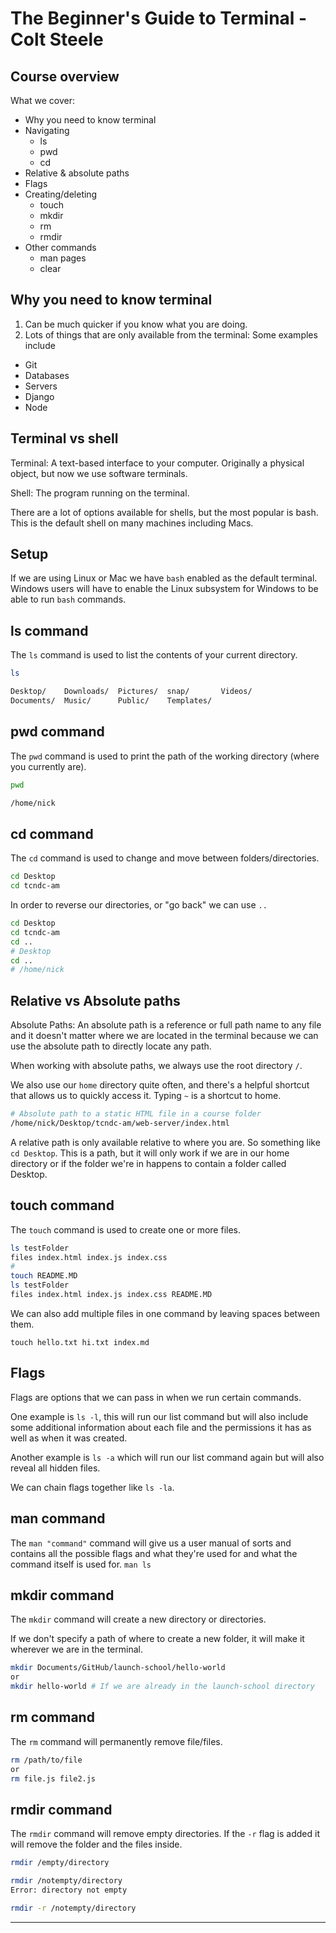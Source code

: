 # The Beginner's Guide to Terminal - Colt Steele

## Course overview

What we cover:

- Why you need to know terminal
- Navigating
  - ls
  - pwd
  - cd
- Relative & absolute paths
- Flags
- Creating/deleting
  - touch
  - mkdir
  - rm
  - rmdir
- Other commands
  - man pages
  - clear

## Why you need to know terminal

1. Can be much quicker if you know what you are doing.
2. Lots of things that are only available from the terminal:
   Some examples include

- Git
- Databases
- Servers
- Django
- Node

## Terminal vs shell

Terminal: A text-based interface to your computer. Originally a physical object, but now we use software terminals.

Shell: The program running on the terminal.

There are a lot of options available for shells, but the most popular is bash. This is the default shell on many machines including Macs.

## Setup

If we are using Linux or Mac we have `bash` enabled as the default terminal.
Windows users will have to enable the Linux subsystem for Windows to be able to run `bash` commands.

## ls command

The `ls` command is used to list the contents of your current directory.

```bash
ls

Desktop/    Downloads/  Pictures/  snap/       Videos/
Documents/  Music/      Public/    Templates/
```

## pwd command

The `pwd` command is used to print the path of the working directory (where you currently are).

```bash
pwd

/home/nick
```

## cd command

The `cd` command is used to change and move between folders/directories.

```bash
cd Desktop
cd tcndc-am
```

In order to reverse our directories, or "go back" we can use `..`

```bash
cd Desktop
cd tcndc-am
cd ..
# Desktop
cd ..
# /home/nick
```

## Relative vs Absolute paths

Absolute Paths: An absolute path is a reference or full path name to any file and it doesn't matter where we are located in the terminal because we can use the absolute path to directly locate any path.

When working with absolute paths, we always use the root directory `/`.

We also use our `home` directory quite often, and there's a helpful shortcut that allows us to quickly access it. Typing `~` is a shortcut to home.

```bash
# Absolute path to a static HTML file in a course folder
/home/nick/Desktop/tcndc-am/web-server/index.html
```

A relative path is only available relative to where you are. So something like `cd Desktop`. This is a path, but it will only work if we are in our home directory or if the folder we're in happens to contain a folder called Desktop.

## touch command

The `touch` command is used to create one or more files.

```bash
ls testFolder
files index.html index.js index.css
#
touch README.MD
ls testFolder
files index.html index.js index.css README.MD
```

We can also add multiple files in one command by leaving spaces between them.

`touch hello.txt hi.txt index.md`

## Flags

Flags are options that we can pass in when we run certain commands.

One example is `ls -l`, this will run our list command but will also include some additional information about each file and the permissions it has as well as when it was created.

Another example is `ls -a` which will run our list command again but will also reveal all hidden files.

We can chain flags together like `ls -la`.

## man command

The `man "command"` command will give us a user manual of sorts and contains all the possible flags and what they're used for and what the command itself is used for. `man ls`

## mkdir command

The `mkdir` command will create a new directory or directories.

If we don't specify a path of where to create a new folder, it will make it wherever we are in the terminal.

```bash
mkdir Documents/GitHub/launch-school/hello-world
or
mkdir hello-world # If we are already in the launch-school directory
```

## rm command

The `rm` command will permanently remove file/files.

```bash
rm /path/to/file
or
rm file.js file2.js
```

## rmdir command

The `rmdir` command will remove empty directories. If the `-r` flag is added it will remove the folder and the files inside.

```bash
rmdir /empty/directory

rmdir /notempty/directory
Error: directory not empty

rmdir -r /notempty/directory
```

---
